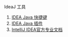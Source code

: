 IdeaJ 工具

1. [IDEA Java 快捷键](IdeaJ_keyshouts.md)
1. [IDEA Java  插件](IdeaJ_plugin.md)
1. [IntelliJ IDEA官方专业文档](https://www.w3cschool.cn/intellij_idea_doc/intellij_idea_doc-k9g62o2z.html)
